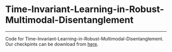 # Time-Invariant-Learning-in-Robust-Multimodal-Disentanglement  
-----------------------------------------------------------------------------------------------------------------------------------
Code for Time-Invariant-Learning-in-Robust-Multimodal-Disentanglement.  
Our checkpints can be download from [here](https://drive.google.com/drive/folders/11umrB8wphhYgMyBPAU7q5MXQ1yOepd0s?usp=drive_link).

